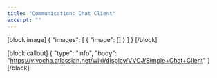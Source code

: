 ```yaml
---
title: "Communication: Chat Client"
excerpt: ""
---
```

[block:image]
{
  "images": [
    {
      "image": []
    }
  ]
}
[/block]

[block:callout]
{
  "type": "info",
  "body": "https://vivocha.atlassian.net/wiki/display/VVCJ/Simple+Chat+Client"
}
[/block]